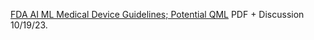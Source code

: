 [FDA AI ML Medical Device Guidelines; Potential QML](https://www.chemicalqdevice.com/fda-aiml-medical-device-guidelines-potential-qml) PDF + Discussion 10/19/23.
